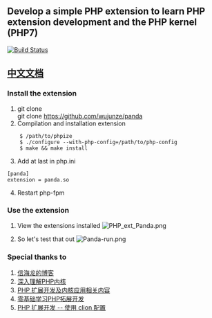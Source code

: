 ## Develop a simple PHP extension to learn PHP extension development and the PHP kernel (PHP7)

[![Build Status](https://travis-ci.org/wujunze/panda.svg?branch=master)](https://travis-ci.org/wujunze/panda)

## [中文文档](https://github.com/wujunze/panda/blob/master/README_zh.md)

### Install the extension
1. git clone   
git clone https://github.com/wujunze/panda 
2. Compilation and installation extension
```$xslt
    $ /path/to/phpize
    $ ./configure --with-php-config=/path/to/php-config
    $ make && make install
```
3. Add at last in php.ini
 ```$xslt
 [panda]
 extension = panda.so
```
4. Restart php-fpm

### Use the extension
1. View the extensions installed
![PHP_ext_Panda.png](https://ooo.0o0.ooo/2017/07/04/595b36970d687.png)

2. So let's test that out
![Panda-run.png](https://ooo.0o0.ooo/2017/07/04/595b369431eee.png)

### Special thanks to
1. [信海龙的博客](http://www.bo56.com/)
2. [深入理解PHP内核](http://www.php-internals.com/)
3. [PHP 扩展开发及内核应用相关内容](https://www.markbj.com/book/8x2e106/4294)
4. [零基础学习PHP拓展开发](http://zhijia.io/essay/105250)
5. [PHP 扩展开发 -- 使用 clion 配置](http://hihozhou.com/blog/2017/04/27/clion-php-ext.html)
